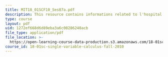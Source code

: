 ```yaml
---
title: MIT18_01SCF10_Ses87a.pdf
description: This resource contains informations related to l'hospital's rule.
type: course
layout: pdf
uid: 1272ef668d6d89eba3a6c00286240acb
file_type: application/pdf
file_location: >-
  https://open-learning-course-data-production.s3.amazonaws.com/18-01sc-single-variable-calculus-fall-2010/1272ef668d6d89eba3a6c00286240acb_MIT18_01SCF10_Ses87a.pdf
course_id: 18-01sc-single-variable-calculus-fall-2010
---
```

